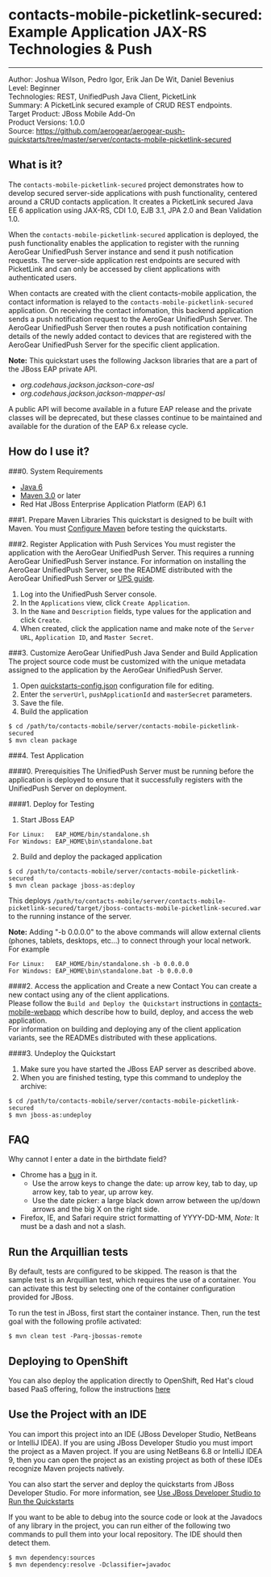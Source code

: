 # contacts-mobile-picketlink-secured: Example Application JAX-RS Technologies & Push
---------
Author: Joshua Wilson, Pedro Igor, Erik Jan De Wit, Daniel Bevenius  
Level: Beginner  
Technologies: REST, UnifiedPush Java Client, PicketLink  
Summary: A PicketLink secured example of CRUD REST endpoints.  
Target Product: JBoss Mobile Add-On  
Product Versions: 1.0.0  
Source: <https://github.com/aerogear/aerogear-push-quickstarts/tree/master/server/contacts-mobile-picketlink-secured>  

## What is it?
The ```contacts-mobile-picketlink-secured``` project demonstrates how to develop secured server-side applications with push functionality, centered around a CRUD contacts application. It creates a PicketLink secured Java EE 6 application using JAX-RS, CDI 1.0, EJB 3.1, JPA 2.0 and Bean Validation 1.0.

When the ```contacts-mobile-picketlink-secured``` application is deployed, the push functionality enables the application to register with the running AeroGear  UnifiedPush Server instance and send it push notification requests. The server-side application rest endpoints are secured with PicketLink and can only be accessed by client applications with authenticated users.

When contacts are created with the client contacts-mobile application, the contact information is relayed to the ```contacts-mobile-picketlink-secured``` application. On receiving the contact infomation, this backend application sends a push notification request to the AeroGear UnifiedPush Server. The AeroGear UnifiedPush Server then routes a push notification containing details of the newly added contact to devices that are registered with the AeroGear UnifiedPush Server for the specific client application. 

**Note:** This quickstart uses the following Jackson libraries that are a part of the JBoss EAP private API.

* *org.codehaus.jackson.jackson-core-asl*
* *org.codehaus.jackson.jackson-mapper-asl*

A public API will become available in a future EAP release and the private classes will be deprecated, but these classes continue to be maintained and available for the duration of the EAP 6.x release cycle.

## How do I use it?

###0. System Requirements
* [Java 6](http://www.oracle.com/technetwork/java/javase/downloads/index.html)
* [Maven 3.0](http://maven.apache.org) or later
* Red Hat JBoss Enterprise Application Platform (EAP) 6.1

###1. Prepare Maven Libraries
This quickstart is designed to be built with Maven. You must [Configure Maven](../../README.md#configure-maven) before testing the quickstarts.

###2. Register Application with Push Services
You must register the application with the AeroGear UnifiedPush Server. This requires a running AeroGear UnifiedPush Server instance. For information on installing the AeroGear UnifiedPush Server, see the README distributed with the AeroGear UnifiedPush Server or [UPS guide](http://aerogear.org/docs/unifiedpush/ups_userguide/).

1. Log into the UnifiedPush Server console.
2. In the ```Applications``` view, click ```Create Application```.
3. In the ```Name``` and ```Description``` fields, type values for the application and click ```Create```.
4. When created, click the application name and make note of the ```Server URL```, ```Application ID```, and ```Master Secret```.

###3. Customize AeroGear UnifiedPush Java Sender and Build Application
The project source code must be customized with the unique metadata assigned to the application by the AeroGear UnifiedPush Server. 

1. Open [quickstarts-config.json](./src/main/resources/META-INF/quickstarts-config.json) configuration file for editing.
2. Enter the ``` serverUrl ```,  ``` pushApplicationId ``` and ``` masterSecret ``` parameters.
3. Save the file.
4. Build the application
```shell
$ cd /path/to/contacts-mobile/server/contacts-mobile-picketlink-secured
$ mvn clean package
```

###4. Test Application

####0. Prerequisities
The UnifiedPush Server must be running before the application is deployed to ensure that it successfully registers with the UnifiedPush Server on deployment.

####1. Deploy for Testing

1. Start JBoss EAP
```shell
For Linux:   EAP_HOME/bin/standalone.sh
For Windows: EAP_HOME\bin\standalone.bat
```
2. Build and deploy the packaged application
```shell
$ cd /path/to/contacts-mobile/server/contacts-mobile-picketlink-secured
$ mvn clean package jboss-as:deploy
```
This deploys ```/path/to/contacts-mobile/server/contacts-mobile-picketlink-secured/target/jboss-contacts-mobile-picketlink-secured.war``` to the running instance of the server.

**Note:** Adding "-b 0.0.0.0" to the above commands will allow external clients (phones, tablets, desktops, etc...) to connect through your local network.
For example
```shell
For Linux:   EAP_HOME/bin/standalone.sh -b 0.0.0.0
For Windows: EAP_HOME\bin\standalone.bat -b 0.0.0.0
```

####2. Access the application and Create a new Contact
You can create a new contact using any of the client applications.  
Please follow the ```Build and Deploy the Quickstart``` instructions in [contacts-mobile-webapp](../../client/contacts-mobile-webapp) which describe how to build, deploy, and access the web application.  
For information on building and deploying any of the client application variants, see the READMEs distributed with these applications.  

####3. Undeploy the Quickstart

1. Make sure you have started the JBoss EAP server as described above.
2. When you are finished testing, type this command to undeploy the archive:
```shell
$ cd /path/to/contacts-mobile/server/contacts-mobile-picketlink-secured
$ mvn jboss-as:undeploy
```

## FAQ
Why cannot I enter a date in the birthdate field?

* Chrome has a [bug](https://code.google.com/p/chromium/issues/detail?id=232296) in it.
    * Use the arrow keys to change the date: up arrow key, tab to day, up arrow key, tab to year, up arrow key.
    * Use the date picker: a large black down arrow between the up/down arrows and the big X on the right side.
* Firefox, IE, and Safari require strict formatting of YYYY-DD-MM, *Note:* It must be a dash and not a slash.

## Run the Arquillian tests
By default, tests are configured to be skipped. The reason is that the sample test is an Arquillian test, which requires
the use of a container. You can activate this test by selecting one of the container configuration provided for JBoss.

To run the test in JBoss, first start the container instance. Then, run the test goal with the following profile activated:
```shell
$ mvn clean test -Parq-jbossas-remote
```
## Deploying to OpenShift
You can also deploy the application directly to OpenShift, Red Hat's cloud based PaaS offering, follow the instructions [here](https://community.jboss.org/wiki/DeployingHTML5ApplicationsToOpenshift)


## Use the Project with an IDE
You can import this project into an IDE (JBoss Developer Studio, NetBeans or IntelliJ IDEA). If you are using JBoss Developer Studio you must import the project as a Maven project. If you are using NetBeans 6.8 or IntelliJ IDEA 9, then you can open the project as an existing project as both of these IDEs recognize Maven projects natively.

You can also start the server and deploy the quickstarts from JBoss Developer Studio. For more information, see [Use JBoss Developer Studio to Run the Quickstarts](../../README.md#use-jboss-developer-studio-or-eclipse-to-run-the-quickstarts)

If you want to be able to debug into the source code or look at the Javadocs of any library in the project, you can run either of the following two commands to pull them into your local repository. The IDE should then detect them.

```shell
$ mvn dependency:sources
$ mvn dependency:resolve -Dclassifier=javadoc
```
